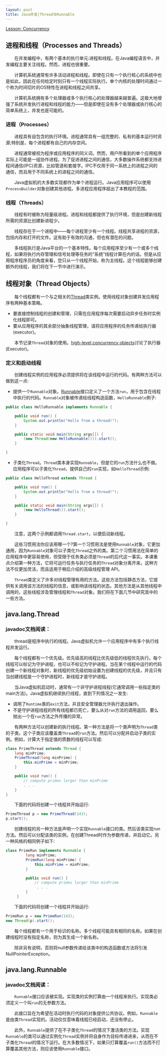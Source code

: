 ```yaml
---
layout: post
title: Java并发|Thread与Runnable
---
```

[Lesson: Concurrency](https://docs.oracle.com/javase/tutorial/essential/concurrency/)

## 进程和线程（Processes and Threads）
&emsp;&emsp;在并发编程中，有两个基本的执行单元:进程和线程。在Java编程语言中，并发编程主要关注线程。然而，进程也很重要。<br/>

&emsp;&emsp;计算机系统通常有许多活动进程和线程。即使在只有一个执行核心的系统中也是如此，因此在任何给定时刻只有一个线程实际执行。单个内核的处理时间通过一个称为时间切片的OS特性在进程和线程之间共享。<br/>

&emsp;&emsp;计算机系统拥有多个处理器或多个执行核心的处理器越来越普遍。这极大地增强了系统并发执行进程和线程的能力——但是即使在没有多个处理器或执行核心的简单系统上，并发也是可能的。<br/>

### 进程（Processes）
&emsp;&emsp;进程具有自包含的执行环境。进程通常具有一组完整的、私有的基本运行时资源;特别是，每个进程都有自己的内存空间。<br/>

&emsp;&emsp;进程通常被视为程序或应用程序的同义词。然而，用户所看到的单个应用程序实际上可能是一组协作进程。为了促进进程之间的通信，大多数操作系统都支持进程间通信(IPC)资源，比如管道和套接字。IPC不仅用于同一系统上的进程之间的通信，而且用于不同系统上的进程之间的通信。<br/>

&emsp;&emsp;Java虚拟机的大多数实现都作为单个进程运行。Java应用程序可以使用`ProcessBuilder`对象创建其他进程。多进程应用程序超出了本教程的范围。<br/>

### 线程（Threads）
&emsp;&emsp;线程有时被称为轻量级进程。进程和线程都提供了执行环境，但是创建新线程所需的资源比创建新进程少。<br/>

&emsp;&emsp;线程存在于一个进程中——每个进程至少有一个线程。线程共享进程的资源，包括内存和打开的文件。这有助于有效的沟通，但也有潜在的问题。<br/>

&emsp;&emsp;多线程执行是Java平台的一个基本特性。每个应用程序至少有一个或多个线程，如果将执行内存管理和信号处理等任务的“系统”线程计算在内的话。但是从应用程序程序员的角度来看，您只从一个线程开始，称为主线程。这个线程能够创建额外的线程，我们将在下一节中进行演示。<br/>

## 线程对象（Thread Objects）
&emsp;&emsp;每个线程都有一个与之相关的[Thread](https://docs.oracle.com/javase/8/docs/api/java/lang/Thread.html)类实例。使用线程对象创建并发应用程序有两种基本策略。<br/>

*   要直接控制线程的创建和管理，只需在应用程序每次需要启动异步任务时实例化线程即可。<br/>
*   要从应用程序的其余部分抽象线程管理，请将应用程序的任务传递给执行器(executor)。<br/>

&emsp;&emsp;本节记录`Thread`对象的使用。[high-level concurrency objects](https://docs.oracle.com/javase/tutorial/essential/concurrency/highlevel.html)讨论了执行器(Executor)。<br/>

### 定义和启动线程
&emsp;&emsp;创建线程实例的应用程序必须提供将在该线程中运行的代码。有两种方法可以做到这一点:<br/>

*   提供一个`Runnable`对象。[Runnable](https://docs.oracle.com/javase/8/docs/api/java/lang/Runnable.html)接口定义了一个方法`run`，用于包含在线程中执行的代码。`Runnable`对象被传递给线程构造函数，`HelloRunnable`例子:<br/>

```java
public class HelloRunnable implements Runnable {

    public void run() {
        System.out.println("Hello from a thread!");
    }

    public static void main(String args[]) {
        (new Thread(new HelloRunnable())).start();
    }

}
```
*   子类化`Thread`。`Thread`类本身实现`Runnable`，但是它的`run`方法什么也不做。应用程序可以子类化`Thread`，提供自己的`run`实现，如`HelloThread`示例:<br/>

```java
public class HelloThread extends Thread {

    public void run() {
        System.out.println("Hello from a thread!");
    }

    public static void main(String args[]) {
        (new HelloThread()).start();
    }

}
```

&emsp;&emsp;注意，这两个示例都调用`Thread.start`，以便启动新线程。<br/>

&emsp;&emsp;这些习惯用法你应该用哪一个?第一个习惯用法是使用`Runnable`对象，它更加通用，因为`Runnable`对象可以子类化`Thread`之外的类。第二个习惯用法在简单的应用程序中更容易使用，但受限于任务类必须是`Thread`的后代这一事实。本课重点介绍第一种方法，它将可运行任务与执行任务的`Thread`对象分离开来。这种方法不仅更加灵活，而且适用于稍后介绍的高级线程管理 API。<br/>

&emsp;&emsp;`Thread`类定义了许多对线程管理有用的方法。这些方法包括静态方法，它提供有关调用该方法的线程的信息，或影响该线程的状态。其他方法是从其他线程中调用的，这些线程涉及管理线程和`Thread`对象。我们将在下面几节中研究其中的一些方法。<br/>

## java.lang.Thread

### javadoc文档阅读：
&emsp;&emsp;thread是程序中执行的线程。Java虚拟机允许一个应用程序中有多个执行线程并发运行。<br/>

&emsp;&emsp;每个线程都有一个优先级。优先级高的线程比优先级低的线程优先执行。每个线程可以标记为守护进程，也可以不标记为守护进程。当在某个线程中运行的代码创建一个新线程对象时，新线程的优先级初始设置为创建线程的优先级，并且只有当创建线程是一个守护进程时，新线程才是守护进程。<br/>

&emsp;&emsp;当Java虚拟机启动时，通常有一个非守护进程线程(它通常调用一些指定类的main方法)。Java虚拟机继续执行线程，直到下列情况之一发生:<br/>

*   调用了`Runtime`类的`exit`方法，并且安全管理器允许执行退出操作。<br/>
*   不是守护进程线程的所有线程都已死亡，要么从对`run`方法的调用返回，要么抛出一个在`run`方法之外传播的异常。<br/>

&emsp;&emsp;有两种方法可以创建新的执行线程。第一种方法是将一个类声明为`Thread`类的子类。这个子类应该覆盖类`Thread`的`run`方法。然后可以分配并启动子类的实例。例如，计算大于指定值的质数的线程可以写成:<br/>

```java
class PrimeThread extends Thread {
    long minPrime;
    PrimeThread(long minPrime) {
        this.minPrime = minPrime;
    }

    public void run() {
        // compute primes larger than minPrime
        . . .
    }
}
```

&emsp;&emsp;下面的代码将创建一个线程并开始运行:<br/>

```java
PrimeThread p = new PrimeThread(143);
p.start();
```

&emsp;&emsp;创建线程的另一种方法是声明一个实现`Runnable`接口的类。然后该类实现run方法。然后可以分配该类的实例，在创建Thread时作为参数传递，并启动它。另一种风格的相同例子如下:<br/>

```java
class PrimeRun implements Runnable {
         long minPrime;
         PrimeRun(long minPrime) {
             this.minPrime = minPrime;
         }

         public void run() {
             // compute primes larger than minPrime
              . . .
         }
     }
```

&emsp;&emsp;下面的代码将创建一个线程并开始运行:<br/>

```java
PrimeRun p = new PrimeRun(143);
new Thread(p).start();
```

&emsp;&emsp;每个线程都有一个用于标识的名称。多个线程可能具有相同的名称。如果在创建线程时没有指定名称，则为其生成一个新名称。<br/>

&emsp;&emsp;除非另有说明，否则将null参数传递给该类中的构造函数或方法将引发NullPointerException。<br/>

## java.lang.Runnable

### javadoc文档阅读：
&emsp;&emsp;`Runnable`接口应该被实现。实现类的实例打算由一个线程来执行。实现类必须定义一个叫`run`的无参数方法。<br/>

&emsp;&emsp;此接口旨在为希望在活动时执行代码的对象提供公共协议。例如，`Runnable`是由类`Thread`实现的。活动仅仅意味着线程已经启动，还没有停止。<br/>

&emsp;&emsp;此外，`Runnable`提供了在不子类化`Thread`的情况下激活类的方法。实现`Runnable`的类可以通过实例化`Thread`实例并将自身作为目标传递进来，从而在不子类化`Thread`的情况下运行。在大多数情况下，如果只打算覆盖`run()`方法而不打算覆盖其他方法，则应该使用`Runnable`接口。<br/>
&emsp;&emsp;<br/>
&emsp;&emsp;<br/>
&emsp;&emsp;<br/>